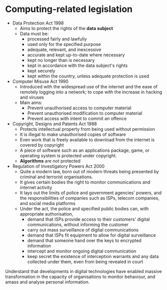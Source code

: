 # Computing-related legislation

- Data Protection Act 1998
  - Aims to protect the rights of the **data subject**
  - Data must be:
    - processed fairly and lawfully
    - used only for the specified purpose
    - adequate, relevant, and inexcessive
    - accurate and kept up-to-date where necessary
    - kept no longer than is necessary
    - kept in accordance with the data subject's rights
    - kept securely
    - kept within the country, unless adequate protection is used
- Computer Misuse Act 1990
  - Introduced with the widespread use of the internet and the ease of remotely logging into a network; to cope with the increase in hacking and viruses
  - Main aims:
    - Prevent unauthorised access to computer material
    - Prevent unauthorised modification to computer material
    - Prevent access with intent to commit an offence
- Copyright, Designs and Patents Act 1988
  - Protects intellectual property from being used without permission
  - It is illegal to make unauthorised copies of software
  - Even work that is freely available to download from the internet is covered by copyright
  - A piece of software such as an applications package, game, or operating system is protected under copyright.
  - **Algorithms** are *not* protected
- Regulation of Investigatory Powers Act 2000
  - Quite a modern law, born out of modern threats being presented by criminal and terrorist organisations.
  - It gives certain bodies the right to monitor communications and internet activity
  - It lays out the limits of police and government agencies' powers, and the responsibilities of companies such as ISPs, telecom companies, and social media platforms
  - Under the act, the police and specified public bodies can, with appropriate authorisation,
    - demand that ISPs provide access to their customers' digital communications, without informing the customer
    - carry out mass surveillance of digital communications
    - demand that ISPs fit equipment to allow for digital surveillance
    - demand that someone hand over the keys to encrypted information
    - intercept and monitor ongoing digital communication
    - keep secret the existence of interception warrants and any data collected under them, even from being revealed in court

Understand that developments in digital technologies have enabled massive transformation in the capacity of organisations to monitor behaviour, and amass and analyse personal information.
